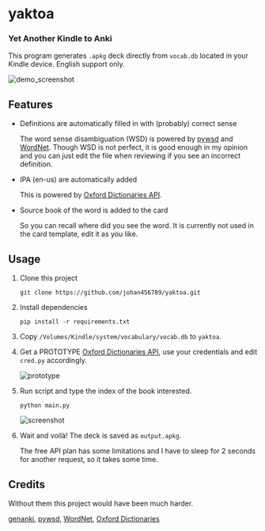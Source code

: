 # yaktoa
### Yet Another Kindle to Anki 

This program generates `.apkg` deck directly from `vocab.db` located in your Kindle device. English support only.

![demo_screenshot](https://i.imgur.com/ZzWgKVN.jpg)

## Features
- Definitions are automatically filled in with (probably) correct sense

  The word sense disambiguation (WSD) is powered by [pywsd](https://github.com/alvations/pywsd) and [WordNet](https://wordnet.princeton.edu/).
Though WSD is not perfect, it is good enough in my opinion and you can just edit the file when reviewing if you see an incorrect definition.

- IPA (en-us) are automatically added

  This is powered by [Oxford Dictionaries API](https://developer.oxforddictionaries.com/). 

- Source book of the word is added to the card

  So you can recall where did you see the word. It is currently not used in the card template, edit it as you like.

## Usage

1. Clone this project

    ```
    git clone https://github.com/johan456789/yaktoa.git
    ```
    
2. Install dependencies

    ````
    pip install -r requirements.txt
    ````

3. Copy `/Volumes/Kindle/system/vocabulary/vocab.db` to `yaktoa`.

4. Get a PROTOTYPE [Oxford Dictionaries API](https://developer.oxforddictionaries.com/), use your credentials and edit `cred.py` accordingly.

   ![prototype](https://i.imgur.com/yK8y4kx.jpg)

5. Run script and type the index of the book interested.

    ```
    python main.py
    ```

    ![screenshot](https://i.imgur.com/b24cDMk.jpg)

6. Wait and voilà! The deck is saved as `output.apkg`.

    The free API plan has some limitations and I have to sleep for 2 seconds for another request, so it takes some time.

## Credits

Without them this project would have been much harder.

[genanki](https://github.com/kerrickstaley/genanki), [pywsd](https://github.com/alvations/pywsd), 
[WordNet](https://wordnet.princeton.edu/), [Oxford Dictionaries](https://developer.oxforddictionaries.com/)
